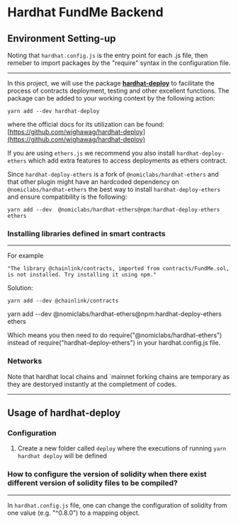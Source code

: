 # Hardhat FundMe Backend

## Environment Setting-up

Noting that `hardhat.config.js` is the entry point for each .js file,
then remeber to import packages by the "require" syntax in the configuration file.

---

In this project, we will use the package [**hardhat-deploy**](https://github.com/wighawag/hardhat-deploy) to facilitate the process of contracts deployment, testing and other excellent functions. The package can be added to your working context by the following action:

```shell
yarn add --dev hardhat-deploy
```

where the official docs for its utilization can be found: [https://github.com/wighawag/hardhat-deploy](https://github.com/wighawag/hardhat-deploy) 

If you are using `ethers.js` we recommend you also install `hardhat-deploy-ethers` which add extra features to access deployments as ethers contract. 

Since `hardhat-deploy-ethers` is a fork of `@nomiclabs/hardhat-ethers` and that other plugin might have an hardcoded dependency on `@nomiclabs/hardhat-ethers` the best way to install `hardhat-deploy-ethers` and ensure compatibility is the following:

```shell
yarn add --dev  @nomiclabs/hardhat-ethers@npm:hardhat-deploy-ethers ethers
```


### Installing libraries defined in smart contracts

---

For example 

```shell
"The library @chainlink/contracts, imported from contracts/FundMe.sol, is not installed. Try installing it using npm."
```

Solution: 

```shell
yarn add --dev @chainlink/contracts
```

yarn add --dev  @nomiclabs/hardhat-ethers@npm:hardhat-deploy-ethers ethers

Which means you then need to do require("@nomiclabs/hardhat-ethers") instead of require("hardhat-deploy-ethers") in your hardhat.config.js file.


### Networks

Note that hardhat local chains and `mainnet forking chains are temporary as they are destoryed instantly at the completment of codes.

---
## Usage of hardhat-deploy

### Configuration

1. Create a new folder called `deploy` where the executions of running `yarn hardhat deploy` will be defined

### How to configure the version of solidity when there exist different version of solidity files to be compiled?

---

In `hardhat.config.js` file, one can change the configuration of solidity from one value (e.g. "^0.8.0") to a mapping object.